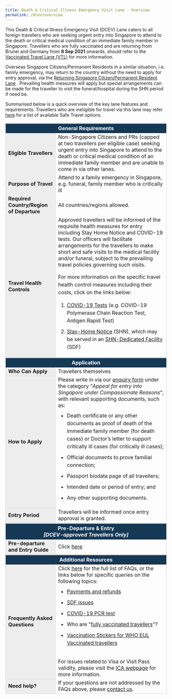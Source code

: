 ```yaml
---
title: Death & Critical Illness Emergency Visit Lane - Overview
permalink: /dcev/overview
---
```

This Death &amp; Critical Illness Emergency Visit (DCEV) Lane caters to all foreign travellers who are seeking urgent entry into Singapore to attend to the death or critical medical condition of an immediate family member in Singapore. Travellers who are fully vaccinated and are returning from Brunei and Germany from <b>8 Sep 2021</b> onwards, should refer to the [Vaccinated Travel Lane (VTL)](/vtl/requirements-and-process) for more information.

Overseas Singapore Citizens/Permanent Residents in a similar situation, i.e. family emergency, may return to the country without the need to apply for entry approval, via the [Returning Singapore Citizen/Permanent Resident Lane](/sc-pr/overview) . Prevailing health measures will apply but special arrangements can be made for the traveller to visit the funeral/hospital during the SHN period if need be.

Summarised below is a quick overview of the key lane features and requirements. Travellers who are ineligible for travel via this lane may refer [here](/arriving/overview) for a list of available Safe Travel options. 


<table>
<thead>
<tr>
<th colspan="2" style="font-size:16px; border-top:3px solid #D8D8D8; border-left:1px solid #D8D8D8; border-right:1px solid #D8D8D8; background-color:#153855; color:white;text-align:center;"><b>General Requirements</b></th>
</tr>
</thead>
<tbody>
   <tr>
    <td style="font-size:16px;border-left:1px solid #D8D8D8; border-right:1px solid #D8D8D8; background-color:#EDEDED;"><b>Eligible Travellers</b></td>
    <td style="font-size:16px;border-right:1px solid #D8D8D8;">Non-Singapore Citizens and PRs (capped at two travellers per eligible case) seeking urgent entry into Singapore to attend to the death or critical medical condition of an immediate family member and are unable to come in via other lanes. </td>
 </tr>
   <tr>
    <td style="font-size:16px; border-left:1px solid #D8D8D8; border-right:1px solid #D8D8D8; background-color:#EDEDED;"><b>Purpose of Travel</b></td>
    <td style="font-size:16px; border-right:1px solid #D8D8D8;">Attend to a family emergency in Singapore, e.g. funeral, family member who is critically ill</td>
 </tr>
   <tr>
    <td style="font-size:16px;border-left:1px solid #D8D8D8; border-right:1px solid #D8D8D8; background-color:#EDEDED;"><b>Required Country/Region of Departure</b></td>
    <td style="font-size:16px;border-right:1px solid #D8D8D8; vertical-align:middle;">All countries/regions allowed.</td>
 </tr>
   <tr>
    <td style="font-size:16px; border-left:1px solid #D8D8D8; border-right:1px solid #D8D8D8; background-color:#EDEDED;"><b>Travel Health Controls</b></td>
		 <td style="font-size:16px; border-right:1px solid #D8D8D8;">Approved travellers will be informed of the requisite health measures for entry including Stay Home Notice and COVID-19 tests. Our officers will facilitate arrangements for the travellers to make short and safe visits to the medical facility and/or funeral, subject to the prevailing travel policies governing such visits.<br>
<p style="font-size:16px; line-height:1.5;">For more information on the specific travel health control measures including their costs, click on the links below:</p>
<ol style="margin-top:0px; list-style-type: decimal;">
<li style="font-size:16px; margin-top:10px; margin-bottom:0px; line-height:1.5;"><a href="https://safetravel.ica.gov.sg/health/covid19-tests/pcrtest">COVID-19 Tests</a> (e.g. COVID-19 Polymerase Chain Reaction Test, Antigen Rapid Test)</li>
<li style="font-size:16px; margin-top:10px; margin-bottom:0px; line-height:1.5;"><a href="https://safetravel.ica.gov.sg/health/shn/sdf">Stay-Home Notice</a> (SHN), which may be served in an <a href="https://safetravel.ica.gov.sg/health/shn/sdf">SHN-Dedicated Facility</a> (SDF)</li>
</ol>
</td>
 </tr>
	</tbody>
<thead>
<tr>
<th colspan="2" style="font-size:16px;border-top:3px solid #D8D8D8; border-left:1px solid #D8D8D8; border-right:1px solid #D8D8D8; background-color:#153855; color:white; text-align:center;"><b>Application</b></th>
</tr>
</thead>
<tbody>
<tr>
<td style="font-size:16px;border-left:1px solid #D8D8D8;border-bottom:1px solid #D8D8D8; border-right:1px solid #D8D8D8; background-color:#EDEDED;"><b>Who Can Apply</b></td>
<td style="font-size:16px;border-right:1px solid #D8D8D8; vertical-align:middle;">Travellers themselves</td>
</tr>
<tr>
<td style="font-size:16px;border-left:1px solid #D8D8D8;border-bottom:1px solid #D8D8D8; border-right:1px solid #D8D8D8; background-color:#EDEDED;"><b>How to Apply</b></td>
<td style="font-size:16px;border-right:1px solid #D8D8D8; vertical-align:middle;">Please write in via our <a href="https://safetravel.ica.gov.sg/contact-us">enquiry form</a> under the category “<i>Appeal for entry into Singapore under Compassionate Reasons</i>”, with relevant supporting documents, such as:
<ol style="margin-top:0px; list-style-type: disc;">
<li style="font-size:16px; margin-top:10px; margin-bottom:0px; line-height:1.5;">Death certificate or any other documents as proof of death of the immediate family member (for death cases) or Doctor’s letter to support critically ill cases (for critically ill cases);
</li>
<li style="font-size:16px; margin-top:10px; margin-bottom:0px; line-height:1.5;">Official documents to prove familial connection;
</li>
<li style="font-size:16px; margin-top:10px; margin-bottom:0px; line-height:1.5;">Passport biodata page of all travellers;
</li>
<li style="font-size:16px; margin-top:10px; margin-bottom:0px; line-height:1.5;">Intended date or period of entry; and
</li>
<li style="font-size:16px; margin-top:10px; margin-bottom:0px; line-height:1.5;">Any other supporting documents.
</li>
</ol>
</td>
</tr>
<tr>
<td style="font-size:16px;border-left:1px solid #D8D8D8;border-bottom:1px solid #D8D8D8; border-right:1px solid #D8D8D8; background-color:#EDEDED;"><b>Entry Period</b></td>
<td style="font-size:16px;border-right:1px solid #D8D8D8; vertical-align:middle;">Travellers will be informed once entry approval is granted.</td>
</tr>
</tbody>
<thead>
<tr>
<th colspan="2" style="font-size:16px;border-top:3px solid #D8D8D8; border-left:1px solid #D8D8D8; border-right:1px solid #D8D8D8; background-color:#153855; color:white; text-align:center;"><b>Pre-Departure &amp; Entry<br><i>[DCEV-approved Travellers Only]</i></b></th>
</tr>
</thead>
<tbody>
<tr>
<td style="font-size:16px;border-left:1px solid #D8D8D8;border-bottom:1px solid #D8D8D8; border-right:1px solid #D8D8D8; background-color:#EDEDED;"><b>Pre-departure and Entry Guide</b></td>
<td style="font-size:16px;border-right:1px solid #D8D8D8; vertical-align:middle;">Click <a href="/dcev/entryguide">here</a></td>
</tr>
</tbody>
<thead>
<tr>
<th colspan="2" style="font-size:16px;border-top:3px solid #D8D8D8; border-left:1px solid #D8D8D8; border-right:1px solid #D8D8D8; background-color:#153855; color:white; text-align:center;"><b>Additional Resources</b></th>
</tr>
</thead>
<tbody>
<tr>
<td style="font-size:16px;border-left:1px solid #D8D8D8;border-bottom:1px solid #D8D8D8; border-right:1px solid #D8D8D8; background-color:#EDEDED;"><b>Frequently Asked Questions</b></td>
<td style="font-size:16px;border-right:1px solid #D8D8D8;">Click <a href="/health/faq">here</a> for the full list of FAQs, or the links below for specific queries on the following topics:
<ul style="margin-top:0px; list-style-type: disc;">
<li style="font-size:16px; margin-top:10px; margin-bottom:0px; line-height:1.5;"><a href="/health/faq#payments">Payments and refunds</a></li>
<li style="font-size:16px; margin-top:10px; margin-bottom:0px; line-height:1.5;"><a href="/health/faq#shnsdf">SDF issues</a></li>
<li style="font-size:16px; margin-top:10px; margin-bottom:0px; line-height:1.5;"><a href="/health/faq#pcrtest">COVID-19 PCR test</a></li>
<li style="font-size:16px; margin-top:10px; margin-bottom:0px; line-height:1.5;">Who are "<a href="/health/faq#vaccinated">fully vaccinated travellers</a>"?</li>
	<li style="font-size:16px; margin-top:10px; margin-bottom:0px; line-height:1.5;"><a href="https://www.moh.gov.sg/news-highlights/details/next-steps-in-our-transition-towards-covid-resilience">Vaccination Stickers for WHO EUL Vaccinated travellers </a></li>
</ul><br>
For issues related to Visa or Visit Pass validity, please visit the <a href="https://www.ica.gov.sg/enter-depart/entry_requirements/visa_requirements">ICA webpage</a> for more information.
 </td>
</tr>
<tr>
<td style="font-size:16px;border-left:1px solid #D8D8D8;border-bottom:1px solid #D8D8D8; border-right:1px solid #D8D8D8; background-color:#EDEDED;"><b>Need help?</b></td>
<td style="font-size:16px;border-right:1px solid #D8D8D8; border-bottom:1px solid #D8D8D8;">If your questions are not addressed by the FAQs above, please <a href="https://go.gov.sg/sto-enquiry">contact us</a>.
 </td>
</tr>
</tbody>
</table>